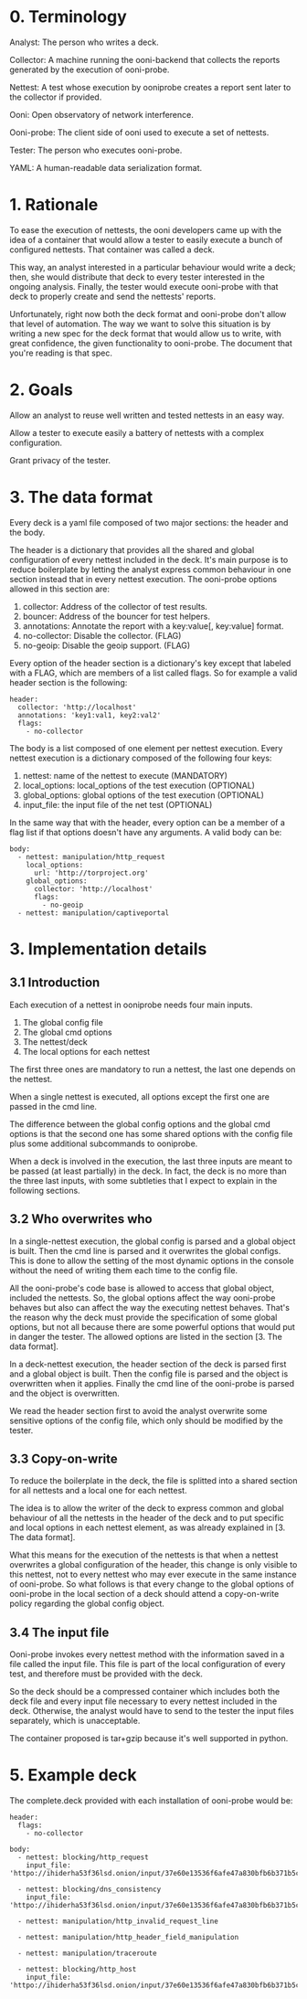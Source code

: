 # 0. Terminology
 Analyst: The person who writes a deck.
 
 Collector: A machine running the ooni-backend that collects the reports generated by the execution of ooni-probe.
 
 Nettest: A test whose execution by ooniprobe creates a report sent later to the collector if provided.
 
 Ooni: Open observatory of network interference.
 
 Ooni-probe: The client side of ooni used to execute a set of nettests.
 
 Tester: The person who executes ooni-probe.
 
 YAML: A human-readable data serialization format.

# 1. Rationale

 To ease the execution of nettests, the ooni developers came up with the idea of a container that would allow a tester to easily execute a bunch of configured nettests. That container was called a deck.
 
 This way, an analyst interested in a particular behaviour would write a deck; then, she would distribute that deck to every tester interested in the ongoing analysis. Finally, the tester would execute ooni-probe with that deck to properly create and send the nettests' reports.
 
 Unfortunately, right now both the deck format and ooni-probe don't allow that level of automation. The way we want to solve this situation is by writing a new spec for the deck format that would allow us to write, with great confidence, the given functionality to ooni-probe. The document that you're reading is that spec.
 
# 2. Goals

 Allow an analyst to reuse well written and tested nettests in an easy way.
 
 Allow a tester to execute easily a battery of nettests with a complex configuration.
 
 Grant privacy of the tester.

# 3. The data format

 Every deck is a yaml file composed of two major sections: the header and the body.
 
 The header is a dictionary that provides all the shared and global configuration of every nettest included in the deck. It's main purpose is to reduce boilerplate by letting the analyst express common behaviour in one section instead that in every nettest execution. The ooni-probe options allowed in this section are:
 
  1. collector: Address of the collector of test results.
  2. bouncer: Address of the bouncer for test helpers.
  3. annotations: Annotate the report with a key:value[, key:value] format.
  4. no-collector: Disable the collector. (FLAG)
  5. no-geoip: Disable the geoip support. (FLAG)
  
  Every option of the header section is a dictionary's key except that labeled with a FLAG, which are members of a list called flags. So for example a valid header section is the following:
  
    header:
      collector: 'http://localhost'
      annotations: 'key1:val1, key2:val2'
      flags: 
        - no-collector
  
 The body is a list composed of one element per nettest execution. Every nettest execution is a dictionary composed of the following four keys:
 
 1. nettest: name of the nettest to execute (MANDATORY)
 2. local_options: local_options of the test execution (OPTIONAL)
 3. global_options: global options of the test execution (OPTIONAL)
 4. input_file: the input file of the net test (OPTIONAL)
 
 In the same way that with the header, every option can be a member of a flag list if that options doesn't have any arguments. A valid body can be:

    body:
      - nettest: manipulation/http_request
        local_options:
          url: 'http://torproject.org'
        global_options:
          collector: 'http://localhost'
          flags:
            - no-geoip
      - nettest: manipulation/captiveportal
        
# 3. Implementation details

## 3.1 Introduction

 Each execution of a nettest in ooniprobe needs four main inputs. 
 
 1. The global config file
 2. The global cmd options
 3. The nettest/deck
 4. The local options for each nettest

 The first three ones are mandatory to run a nettest, the last one depends on the nettest.
 
 When a single nettest is executed, all options except the first one are passed in the cmd line.
 
 The difference between the global config options and the global cmd options is that the second one has some shared options with the config file plus some additional subcommands to ooniprobe.
 
 When a deck is involved in the execution, the last three inputs are meant to be passed (at least partially) in the deck. In fact, the deck is no more than the three last inputs, with some subtleties that I expect to explain in the following sections.
 
## 3.2 Who overwrites who
 
 In a single-nettest execution, the global config is parsed and a global object is built. Then the cmd line is parsed and it overwrites the global configs. This is done to allow the setting of the most dynamic options in the console without the need of writing them each time to the config file.
  
 All the ooni-probe's code base is allowed to access that global object, included the nettests. So, the global options affect the way ooni-probe behaves but also can affect the way the executing nettest behaves. That's the reason why the deck must provide the specification of some global options, but not all because there are some powerful options that would put in danger the tester. The allowed options are listed in the section [3. The data format].
 
 In a deck-nettest execution, the header section of the deck is parsed first and a global object is built. Then the config file is parsed and the object is overwritten when it applies. Finally the cmd line of the ooni-probe is parsed and the object is overwritten.
 
 We read the header section first to avoid the analyst overwrite some sensitive options of the config file, which only should be modified by the tester.
 
## 3.3 Copy-on-write

 To reduce the boilerplate in the deck, the file is splitted into a shared section for all nettests and a local one for each nettest.
 
 The idea is to allow the writer of the deck to express common and global behaviour of all the nettests in the header of the deck and to put specific and local options in each nettest element, as was already explained in [3. The data format].
 
 What this means for the execution of the nettests is that when a nettest overwrites a global configuration of the header, this change is only visible to this nettest, not to every nettest who may ever execute in the same instance of ooni-probe. So what follows is that every change to the global options of ooni-probe in the local section of a deck should attend a copy-on-write policy regarding the global config object.
 
## 3.4 The input file

 Ooni-probe invokes every nettest method with the information saved in a file called the input file. This file is part of the local configuration of every test, and therefore must be provided with the deck.
 
 So the deck should be a compressed container which includes both the deck file and every input file necessary to every nettest included in the deck. Otherwise, the analyst would have to send to the tester the input files separately, which is unacceptable.
  
  The container proposed is tar+gzip because it's well supported in python. 

# 5. Example deck

 The complete.deck provided with each installation of ooni-probe would be:
 
    header:
      flags:
        - no-collector
        
    body:
      - nettest: blocking/http_request
        input_file: 'httpo://ihiderha53f36lsd.onion/input/37e60e13536f6afe47a830bfb6b371b5cf65da66d7ad65137344679b24fdccd1'
        
      - nettest: blocking/dns_consistency
        input_file: 'httpo://ihiderha53f36lsd.onion/input/37e60e13536f6afe47a830bfb6b371b5cf65da66d7ad65137344679b24fdccd1'
        
      - nettest: manipulation/http_invalid_request_line
      
      - nettest: manipulation/http_header_field_manipulation
      
      - nettest: manipulation/traceroute
      
      - nettest: blocking/http_host
        input_file: 'httpo://ihiderha53f36lsd.onion/input/37e60e13536f6afe47a830bfb6b371b5cf65da66d7ad65137344679b24fdccd1'
